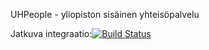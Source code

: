 UHPeople - yliopiston sisäinen yhteisöpalvelu

Jatkuva integraatio:[![Build Status](https://magnum.travis-ci.com/makroma/UHPeople.svg?token=oicMpF1zWwbv5bAh1DKZ&branch=dev)](https://magnum.travis-ci.com/makroma/UHPeople)

